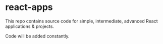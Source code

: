 # react-apps

This repo contains source code for simple, intermediate, advanced React applications & projects.

Code will be added constantly.



